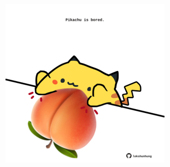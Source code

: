 <!-- built at 03/10/2022, 10:02:12 UTC -->
<p align="center">
  <img width="500" height="500" src="./ReadmeImage.svg">
</p>
